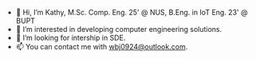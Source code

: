 - 👋 Hi, I’m Kathy, M.Sc. Comp. Eng. 25' @ NUS, B.Eng. in IoT Eng. 23' @ BUPT
- 👀 I’m interested in developing computer engineering solutions.
- 💞️ I’m looking for intership in SDE.
- 📫 You can contact me with wbj0924@outlook.com.

<!---
Ms-Wang01/Ms-Wang01 is a ✨ special ✨ repository because its `README.md` (this file) appears on your GitHub profile.
You can click the Preview link to take a look at your changes.
--->
